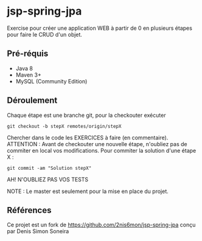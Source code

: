 # jsp-spring-jpa



Exercise pour créer une application WEB à partir de 0 en plusieurs étapes pour faire le CRUD d'un objet.

## Pré-réquis

* Java 8
* Maven 3+
* MySQL (Community Edition)

## Déroulement

Chaque étape est une branche git, pour la checkouter exécuter 

```
git checkout -b stepX remotes/origin/stepX
```

Chercher dans le code les EXERCICES à faire (en commentaire). 
ATTENTION : Avant de checkouter une nouvelle étape, n'oubliez pas de commiter en local vos modifications. Pour commiter la solution d'une étape X :

```
git commit -am "Solution stepX"
```

AH! N'OUBLIEZ PAS VOS TESTS

NOTE : Le master est seulement pour la mise en place du projet.


## Références 

Ce projet est un fork de https://github.com/2nis6mon/jsp-spring-jpa conçu par Denis Simon Soneira
